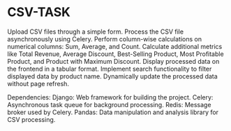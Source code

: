# CSV-TASK
Upload CSV files through a simple form.
Process the CSV file asynchronously using Celery.
Perform column-wise calculations on numerical columns: Sum, Average, and Count.
Calculate additional metrics like Total Revenue, Average Discount, Best-Selling Product, Most Profitable Product, and Product with Maximum Discount.
Display processed data on the frontend in a tabular format.
Implement search functionality to filter displayed data by product name.
Dynamically update the processed data without page refresh.

Dependencies:
Django: Web framework for building the project.
Celery: Asynchronous task queue for background processing.
Redis: Message broker used by Celery.
Pandas: Data manipulation and analysis library for CSV processing.
